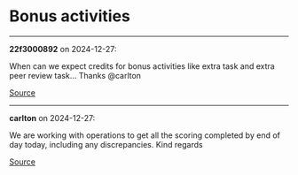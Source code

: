 # Bonus activities


---

**22f3000892** on 2024-12-27:

When can we expect credits for bonus activities like extra task and extra peer review task… Thanks @carlton

[Source](https://discourse.onlinedegree.iitm.ac.in/t/bonus-activities/160588/1)

---

**carlton** on 2024-12-27:

We are working with operations to get all the scoring completed by end of day today, including any discrepancies.
Kind regards

[Source](https://discourse.onlinedegree.iitm.ac.in/t/bonus-activities/160588/2)